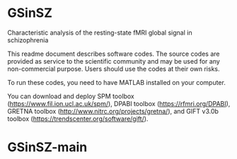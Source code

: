 # GSinSZ
Characteristic analysis of the resting-state fMRI global signal in schizophrenia

This readme document describes software codes.
The source codes are provided as service to the scientific community and may be used for any non-commercial purpose.  Users should use the codes at their own risks.


To run these codes, you need to have MATLAB installed on your computer. 

You can download and deploy SPM toolbox (https://www.fil.ion.ucl.ac.uk/spm/), DPABI toolbox (https://rfmri.org/DPABI), GRETNA toolbox (http://www.nitrc.org/projects/gretna/), and GIFT v3.0b toolbox (https://trendscenter.org/software/gift/). 


# GSinSZ-main
